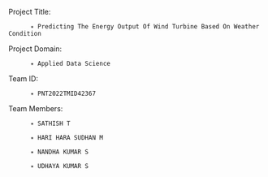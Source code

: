Project Title:
          
          ✴️ Predicting The Energy Output Of Wind Turbine Based On Weather Condition 

Project Domain:

          ✴️ Applied Data Science

Team ID:

          ✴️ PNT2022TMID42367
  
Team Members:

          ✴️ SATHISH T
          
          ✴️ HARI HARA SUDHAN M
          
          ✴️ NANDHA KUMAR S
          
          ✴️ UDHAYA KUMAR S
